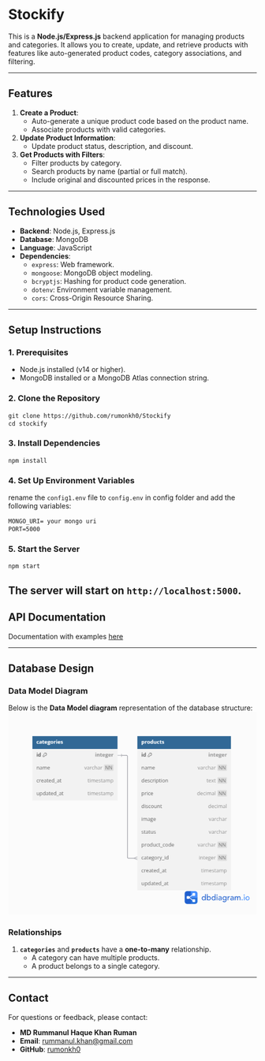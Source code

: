 # **Stockify**

This is a **Node.js/Express.js** backend application for managing products and categories. It allows you to create, update, and retrieve products with features like auto-generated product codes, category associations, and filtering.

---

## **Features**

1. **Create a Product**:
   * Auto-generate a unique product code based on the product name.
   * Associate products with valid categories.
2. **Update Product Information**:
   * Update product status, description, and discount.
3. **Get Products with Filters**:
   * Filter products by category.
   * Search products by name (partial or full match).
   * Include original and discounted prices in the response.

---

## **Technologies Used**

* **Backend**: Node.js, Express.js
* **Database**: MongoDB
* **Language**: JavaScript
* **Dependencies**:
  * `express`: Web framework.
  * `mongoose`: MongoDB object modeling.
  * `bcryptjs`: Hashing for product code generation.
  * `dotenv`: Environment variable management.
  * `cors`: Cross-Origin Resource Sharing.

---

## **Setup Instructions**

### **1. Prerequisites**

* Node.js installed (v14 or higher).
* MongoDB installed or a MongoDB Atlas connection string.

### **2. Clone the Repository**

```
git clone https://github.com/rumonkh0/Stockify
cd stockify
```

### **3. Install Dependencies**

```
npm install
```

### **4. Set Up Environment Variables**

rename the  `config1.env` file to `config.env` in config folder and add the following variables:

```
MONGO_URI= your mongo uri
PORT=5000
```

### **5. Start the Server**

```
npm start
```

The server will start on `http://localhost:5000`.
---

## **API Documentation**

Documentation with examples [here]([https://](https://documenter.getpostman.com/view/24171225/2sAYk8tMyn))

---

## **Database Design**

### **Data Model Diagram**

Below is the ****Data Model diagram**** representation of the database structure:
![1741703145401](images/README/1741703145401.png)

### **Relationships**

1. **`categories`** and **`products`** have a **one-to-many** relationship.
   * A category can have multiple products.
   * A product belongs to a single category.
---------------------------------------
## **Contact**

For questions or feedback, please contact:

* **MD Rummanul Haque Khan Ruman**
* ​**Email**​: [rummanul.khan@gmail.com](https://mailto:[rummanul.khan@gmail.com)
* ​**GitHub**​: [rumonkh0](https://github.com/rumonkh0)

